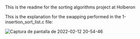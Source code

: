 This is the readme for the sorting algorithms project at Holberon

This is the explanation for the swapping performed in the 1-insertion_sort_list.c file:

![Captura de pantalla de 2022-02-12 20-54-46](https://user-images.githubusercontent.com/91088565/153732689-83d3f716-b372-4657-9293-25cf6cae2550.png)

